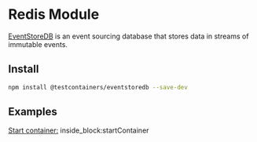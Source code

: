 # Redis Module

[EventStoreDB](https://eventstore.com) is an event sourcing database that stores data in streams of immutable events.

## Install

```bash
npm install @testcontainers/eventstoredb --save-dev
```

## Examples

<!--codeinclude-->
[Start container:](../../packages/modules/redis/src/redis-container.test.ts) inside_block:startContainer
<!--/codeinclude-->
